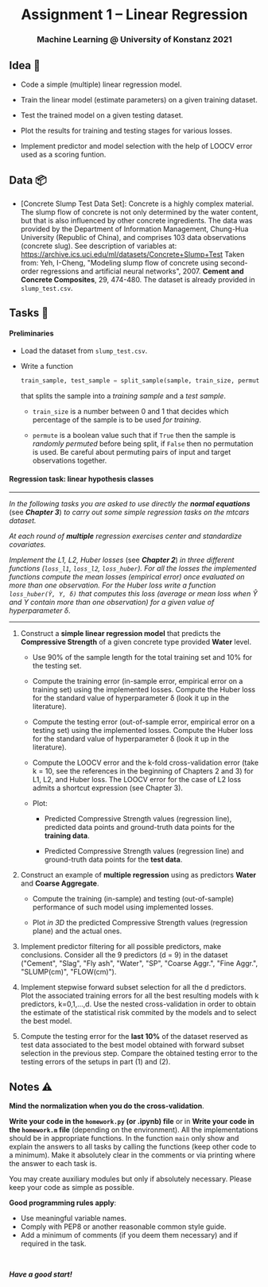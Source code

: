 ﻿
<h1 align="center">
  <a>Assignment 1 – Linear Regression</a>
</h1>
<h3 align="center">
  <a>Machine Learning @ University of Konstanz 2021</a>
</h3>

## Idea 📓

- Code a simple (multiple) linear regression model.

- Train the linear model (estimate parameters) on a given training dataset.

- Test the trained model on a given testing dataset.

- Plot the results for training and testing stages for various losses.

- Implement predictor and model selection with the help of LOOCV error used as a scoring funtion.

## Data 📦

- [Concrete Slump Test Data Set]: Concrete is a highly complex material. The slump flow of concrete is not only determined by the water content, but that is also influenced by other concrete ingredients. The data was provided by the Department of Information Management, Chung-Hua University (Republic of China), and comprises 103 data observations (concrete slug). See description of variables at: https://archive.ics.uci.edu/ml/datasets/Concrete+Slump+Test
Taken from: Yeh, I-Cheng, "Modeling slump flow of concrete using second-order regressions and artificial neural networks", 2007. **Cement and Concrete Composites**, 29, 474-480.
The dataset is already provided in `slump_test.csv`.

## Tasks 📝

#### Preliminaries

- Load the dataset from `slump_test.csv`.

- Write a function

	```python
	train_sample, test_sample = split_sample(sample, train_size, permute)
	```

	that splits the sample into a *training sample* and a *test sample*.

	- `train_size` is a number between 0 and 1 that decides which percentage of the sample is to be used *for training*.

	- `permute` is a boolean value such that if `True` then the sample is *randomly permuted* before being split, if `False` then no permutation is used. Be careful about permuting pairs of input and target observations together.

#### Regression task: linear hypothesis classes

***

_In the following tasks you are asked to use *directly* the **normal equations**_ (see ***Chapter 3***) _to carry out some simple regression tasks on the mtcars dataset._

_At each round of **multiple** regression exercises center and standardize covariates._

_Implement the L1, L2, Huber losses_ (see ***Chapter 2***) _in three different functions (`loss_l1`, `loss_l2`, `loss_huber`). For all the losses the implemented functions compute the mean losses (empirical error) once evaluated on more than one observation. For the Huber loss write a function `loss_huber(Ŷ, Y, δ)` that computes this loss (average or mean loss when Ŷ and Y contain more than one observation) for a given value of hyperparameter δ_.


***

1. Construct a **simple linear regression model** that predicts the **Compressive Strength** of a given concrete type provided **Water** level.

  	- Use 90% of the sample length for the total training set and 10% for the testing set.

  	- Compute the training error (in-sample error, empirical error on a training set) using the implemented losses. Compute the Huber loss for the standard value of hyperparameter δ (look it up in the literature).

	- Compute the testing error (out-of-sample error, empirical error on a testing set) using the implemented losses. Compute the Huber loss for the standard value of hyperparameter δ (look it up in the literature).

	- Compute the LOOCV error and the k-fold cross-validation error (take k = 10, see the references in the beginning of Chapters 2 and 3) for L1, L2, and Huber loss. The LOOCV error for the case of L2 loss admits a shortcut expression (see Chapter 3).

  	- Plot:

  		- Predicted Compressive Strength values (regression line), predicted data points and ground-truth data points for the **training data**.

  		- Predicted Compressive Strength values (regression line) and ground-truth data points for the **test data**.

2. Construct an example of **multiple regression** using as predictors **Water** and **Coarse Aggregate**.

  	- Compute the training (in-sample) and testing (out-of-sample) performance of such model using implemented losses.

  	- Plot *in 3D* the predicted Compressive Strength values (regression plane) and the actual ones.


3. Implement predictor filtering for all possible predictors, make conclusions. Consider all the 9 predictors (d = 9) in the dataset ("Cement",	"Slag",	"Fly ash", "Water", "SP", "Coarse Aggr.", "Fine Aggr.", "SLUMP(cm)", "FLOW(cm)").

4. Implement stepwise forward subset selection for all the d predictors. Plot the associated training errors for all the best resulting models with k predictors, k=0,1,...,d. Use the nested cross-validation in order to obtain the estimate of the statistical risk commited by the models and to select the best model.

5. Compute the testing error for the **last 10%** of the dataset reserved as test data associated to the best model obtained with forward subset selection in the previous step. Compare the obtained testing error to the testing errors of the setups in part (1) and (2).

## Notes ⚠️

**Mind the normalization when you do the cross-validation**.

**Write your code in the `homework.py` (or .ipynb) file** or in **Write your code in the `homework.m` file** (depending on the environment). All the implementations should be in appropriate functions. In the function `main` only show and explain the answers to all tasks by calling the functions (keep other code to a minimum). Make it absolutely clear in the comments or via printing where the answer to each task is.

You may create auxiliary modules but only if absolutely necessary. Please keep your code as simple as possible.

**Good programming rules apply**:
- Use meaningful variable names.
- Comply with PEP8 or another reasonable common style guide.
- Add a minimum of comments (if you deem them necessary) and if required in the task.

<br>

***Have a good start!***
